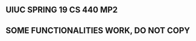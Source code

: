 UIUC SPRING 19 CS 440 MP2
-------------------------
SOME FUNCTIONALITIES WORK, DO NOT COPY
--------------------------------------
